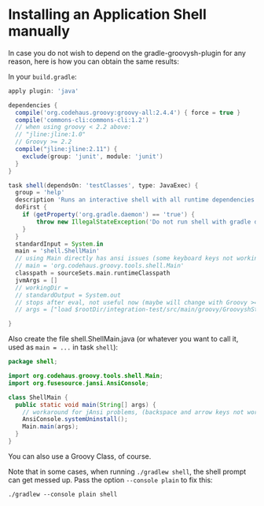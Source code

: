 # Installing an Application Shell manually

In case you do not wish to depend on the gradle-groovysh-plugin for any reason, here is how you can obtain
the same results:

In your ```build.gradle```:

```Groovy
apply plugin: 'java'

dependencies {
  compile('org.codehaus.groovy:groovy-all:2.4.4') { force = true }
  compile('commons-cli:commons-cli:1.2')
  // when using groovy < 2.2 above:
  // "jline:jline:1.0"
  // Groovy >= 2.2
  compile("jline:jline:2.11") {
    exclude(group: 'junit', module: 'junit')
  }
}

task shell(dependsOn: 'testClasses', type: JavaExec) {
  group = 'help'
  description 'Runs an interactive shell with all runtime dependencies. "Use with gradle -q shell".'
  doFirst {
    if (getProperty('org.gradle.daemon') == 'true') {
        throw new IllegalStateException('Do not run shell with gradle daemon, it will eat your arrow keys.')
    }
  }
  standardInput = System.in
  main = 'shell.ShellMain'
  // using Main directly has ansi issues (some keyboard keys not working)
  // main = 'org.codehaus.groovy.tools.shell.Main'
  classpath = sourceSets.main.runtimeClasspath
  jvmArgs = []
  // workingDir =
  // standardOutput = System.out
  // stops after eval, not useful now (maybe will change with Groovy >= 2.3.2)
  // args = ["load $rootDir/integration-test/src/main/groovy/GroovyshStartup.groovy"]

}
```

Also create the file shell.ShellMain.java (or whatever you want to call it, used as ```main = ...``` in task ```shell```):

```Java
package shell;

import org.codehaus.groovy.tools.shell.Main;
import org.fusesource.jansi.AnsiConsole;

class ShellMain {
  public static void main(String[] args) {
    // workaround for jAnsi problems, (backspace and arrow keys not working)
    AnsiConsole.systemUninstall();
    Main.main(args);
  }
}
```

You can also use a Groovy Class, of course.

Note that in some cases, when running ```./gradlew shell```, the shell prompt can get messed up. Pass the option 
```--console plain``` to fix this:

```
./gradlew --console plain shell
```

